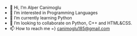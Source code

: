 - 👋 Hi, I’m Alper Canimoglu
- 👀 I’m interested in Programming Languages
- 🌱 I’m currently learning Python
- 💞️ I’m looking to collaborate on Python, C++ and HTML&CSS.
- 📫 How to reach me =} canimoglu185@gmail.com

<!---
CnmAlper/CnmAlper is a ✨ special ✨ repository because its `README.md` (this file) appears on your GitHub profile.
You can click the Preview link to take a look at your changes.
--->
